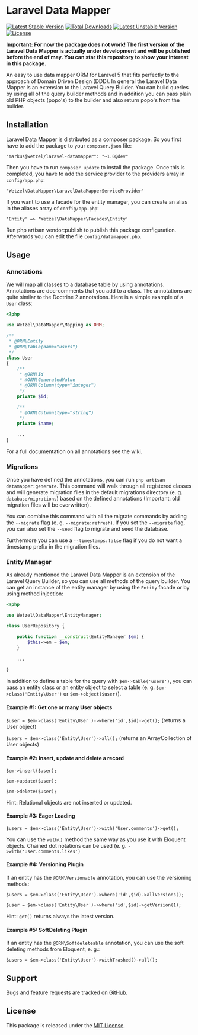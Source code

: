 # Laravel Data Mapper

[![Latest Stable Version](https://poser.pugx.org/markusjwetzel/laravel-datamapper/v/stable)](https://packagist.org/packages/markusjwetzel/laravel-datamapper) [![Total Downloads](https://poser.pugx.org/markusjwetzel/laravel-datamapper/downloads)](https://packagist.org/packages/markusjwetzel/laravel-datamapper) [![Latest Unstable Version](https://poser.pugx.org/markusjwetzel/laravel-datamapper/v/unstable)](https://packagist.org/packages/markusjwetzel/laravel-datamapper) [![License](https://poser.pugx.org/markusjwetzel/laravel-datamapper/license)](https://packagist.org/packages/markusjwetzel/laravel-datamapper)

**Important: For now the package does not work! The first version of the Laravel Data Mapper is actually under development and will be published before the end of may. You can star this repository to show your interest in this package.**

An easy to use data mapper ORM for Laravel 5 that fits perfectly to the approach of Domain Driven Design (DDD). In general the Laravel Data Mapper is an extension to the Laravel Query Builder. You can build queries by using all of the query builder methods and in addition you can pass plain old PHP objects (popo's) to the builder and also return popo's from the builder.

## Installation

Laravel Data Mapper is distributed as a composer package. So you first have to add the package to your `composer.json` file:

```
"markusjwetzel/laravel-datamapper": "~1.0@dev"
```

Then you have to run `composer update` to install the package. Once this is completed, you have to add the service provider to the providers array in `config/app.php`:

```
'Wetzel\DataMapper\LaravelDataMapperServiceProvider'
```

If you want to use a facade for the entity manager, you can create an alias in the aliases array of `config/app.php`:

```
'Entity' => 'Wetzel\DataMapper\Facades\Entity'
```

Run php artisan vendor:publish to publish this package configuration. Afterwards you can edit the file `config/datamapper.php`.

## Usage

### Annotations

We will map all classes to a database table by using annotations. Annotations are doc-comments that you add to a class. The annotations are quite similar to the Doctrine 2 annotations. Here is a simple example of a `User` class:

```php
<?php

use Wetzel\DataMapper\Mapping as ORM;

/**
 * @ORM\Entity
 * @ORM\Table(name="users")
 */
class User
{
    /**
     * @ORM\Id
     * @ORM\GeneratedValue
     * @ORM\Column(type="integer")
     */
    private $id;

    /**
     * @ORM\Column(type="string")
     */
    private $name;
    
    ...
}
```

For a full documentation on all annotations see the wiki.

### Migrations

Once you have defined the annotations, you can run `php artisan datamapper:generate`. This command will walk through all registered classes and will generate migration files in the default migrations directory (e. g. `database/migrations`) based on the defined annotations (Important: old migration files will be overwritten).

You can combine this command with all the migrate commands by adding the `--migrate` flag (e. g. `--migrate:refresh`). If you set the `--migrate` flag, you can also set the `--seed` flag to migrate and seed the database.

Furthermore you can use a `--timestamps:false` flag if you do not want a timestamp prefix in the migration files.

### Entity Manager

As already mentioned the Laravel Data Mapper is an extension of the Laravel Query Builder, so you can use all methods of the query builder. You can get an instance of the entity manager by using the `Entity` facade or by using method injection:

```php
<?php

use Wetzel\DataMapper\EntityManager;

class UserRepository {

    public function __construct(EntityManager $em) {
        $this->em = $em;
    }
    
    ...
    
}
```

In addition to define a table for the query with `$em->table('users')`, you can pass an entity class or an entity object to select a table (e. g. `$em->class('Entity\User')` or `$em->object($user)`).

#### Example #1: Get one or many User objects

`$user = $em->class('Entity\User')->where('id',$id)->get();` (returns a User object)

`$users = $em->class('Entity\User')->all();` (returns an ArrayCollection of User objects)

#### Example #2: Insert, update and delete a record

`$em->insert($user);`

`$em->update($user);`

`$em->delete($user);`

Hint: Relational objects are not inserted or updated.

#### Example #3: Eager Loading

`$users = $em->class('Entity\User')->with('User.comments')->get();`

You can use the `with()` method the same way as you use it with Eloquent objects. Chained dot notations can be used (e. g. `->with('User.comments.likes')`

#### Example #4: Versioning Plugin

If an entity has the `@ORM\Versionable` annotation, you can use the versioning methods:

`$users = $em->class('Entity\User')->where('id',$id)->allVersions();`

`$user = $em->class('Entity\User')->where('id',$id)->getVersion(1);`

Hint: `get()` returns always the latest version.

#### Example #5: SoftDeleting Plugin

If an entity has the `@ORM\Softdeleteable` annotation, you can use the soft deleting methods from Eloquent, e. g.:

`$users = $em->class('Entity\User')->withTrashed()->all();`

## Support

Bugs and feature requests are tracked on [GitHub](https://github.com/markusjwetzel/laravel-datamapper/issues).

## License

This package is released under the [MIT License](LICENSE).
